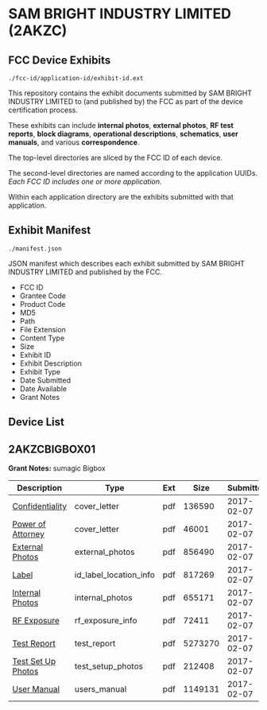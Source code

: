 # SAM BRIGHT INDUSTRY LIMITED (2AKZC)
## FCC Device Exhibits

```
./fcc-id/application-id/exhibit-id.ext
```

This repository contains the exhibit documents submitted by SAM BRIGHT INDUSTRY LIMITED to (and published by) the FCC as part of the device certification process.

These exhibits can include **internal photos**, **external photos**, **RF test reports**, **block diagrams**, **operational descriptions**, **schematics**, **user manuals**, and various **correspondence**.

The top-level directories are sliced by the FCC ID of each device.

The second-level directories are named according to the application UUIDs. *Each FCC ID includes one or more application.*

Within each application directory are the exhibits submitted with that application. 

## Exhibit Manifest

```
./manifest.json
```

JSON manifest which describes each exhibit submitted by SAM BRIGHT INDUSTRY LIMITED and published by the FCC.

- FCC ID
- Grantee Code
- Product Code
- MD5
- Path
- File Extension
- Content Type
- Size
- Exhibit ID
- Exhibit Description
- Exhibit Type
- Date Submitted
- Date Available
- Grant Notes

## Device List
## 2AKZCBIGBOX01
**Grant Notes:** sumagic Bigbox

| Description | Type | Ext | Size | Submitted | Available |
| ----------- | ---- | --- | ---- | --------- | --------- |
| [Confidentiality](2AKZCBIGBOX01/5a7f202e62033c7433596fb9653618fb/3277717.pdf) | cover_letter | pdf | 136590 | 2017-02-07 | 2017-02-11 |
| [Power of Attorney](2AKZCBIGBOX01/5a7f202e62033c7433596fb9653618fb/3277718.pdf) | cover_letter | pdf | 46001 | 2017-02-07 | 2017-02-11 |
| [External Photos](2AKZCBIGBOX01/5a7f202e62033c7433596fb9653618fb/3277719.pdf) | external_photos | pdf | 856490 | 2017-02-07 | 2017-02-11 |
| [Label](2AKZCBIGBOX01/5a7f202e62033c7433596fb9653618fb/3277721.pdf) | id_label_location_info | pdf | 817269 | 2017-02-07 | 2017-02-11 |
| [Internal Photos](2AKZCBIGBOX01/5a7f202e62033c7433596fb9653618fb/3277720.pdf) | internal_photos | pdf | 655171 | 2017-02-07 | 2017-02-11 |
| [RF Exposure](2AKZCBIGBOX01/5a7f202e62033c7433596fb9653618fb/3277726.pdf) | rf_exposure_info | pdf | 72411 | 2017-02-07 | 2017-02-11 |
| [Test Report](2AKZCBIGBOX01/5a7f202e62033c7433596fb9653618fb/3277725.pdf) | test_report | pdf | 5273270 | 2017-02-07 | 2017-02-11 |
| [Test Set Up Photos](2AKZCBIGBOX01/5a7f202e62033c7433596fb9653618fb/3277724.pdf) | test_setup_photos | pdf | 212408 | 2017-02-07 | 2017-02-11 |
| [User Manual](2AKZCBIGBOX01/5a7f202e62033c7433596fb9653618fb/3277727.pdf) | users_manual | pdf | 1149131 | 2017-02-07 | 2017-02-11 |

